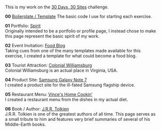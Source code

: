 This is my work on the [30 Days, 30 Sites](http://www.subscribepage.com/30days30sites) challenge.

**00** [Boilerplate / Template](https://github.com/VAggrippino/30Days30Sites/tree/master/00_boilerplate)
The basic code I use for starting each exercise.  

**01** Portfolio: [Spirit](01_spirit/)  
Originally intended to be a portfolio or profile page, I instead chose to make this page represent the basic spirit of my work.

**02** Event Invitation: [Food Blog](02_food_blog_template)  
Taking cues from one of the many templates made available for this exercise, I created a template for what could become a food blog.

**03** Tourist Attraction: [Colonial Williamsburg](03_colonial_williamsburg)  
Colonial Williamsburg is an actual place in Virginia, USA.

**04** Product Site: [Samsung Galaxy Note 7](07_sgnote7)  
I created a product site for the ill-fated Samsung flagship device.

**05** Restaurant Menu: [Vince's Home Cookin’](05_restaurant_menu)  
I created a restaurant menu from the dishes in my actual diet.

**06** Book / Author: [J.R.R. Tolkien](06_jrr_tolkien)  
J.R.R. Tolkien is one of the greatest authors of all time. This page serves as a small tribute to him and features very brief summaries of several of his Middle-Earth books.
